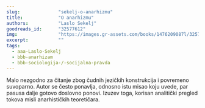 ```yaml
---
slug:              "sekelj-o-anarhizmu"
title:             "O anarhizmu"
authors:           "Laslo Sekelj"
goodreads_id:      "32577612"
img:               "https://images.gr-assets.com/books/1476209087l/32577612.jpg"
excerpt:           ""
tags:
  - aaa-Laslo-Sekelj
  - bbb-anarhizam
  - bbb-sociologija-/-socijalna-pravda
---
```


Malo nezgodno za čitanje zbog čudnih jezičkih konstrukcija i povremeno suvoparno. Autor se često ponavlja, odnosno istu 
misao koju uvede, par pasusa dalje gotovo doslovno ponovi. Izuzev toga, korisan analitički pregled tokova misli 
anarhističkih teoretičara.